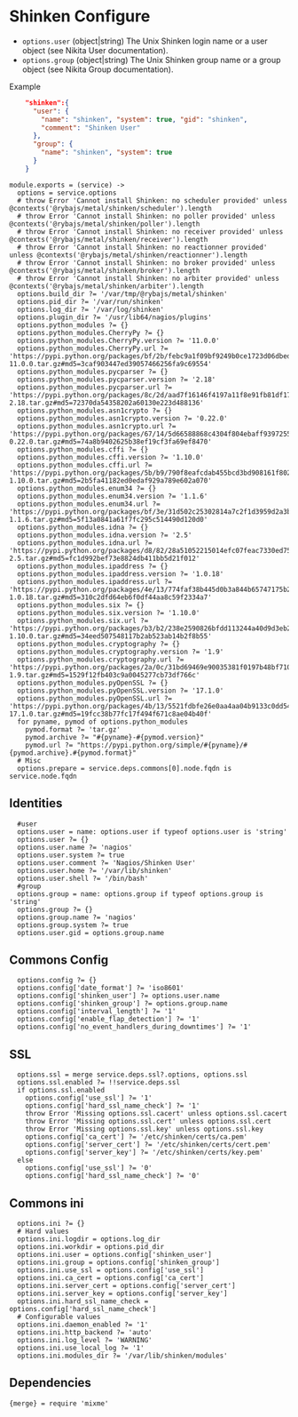 
# Shinken Configure

*   `options.user` (object|string)
    The Unix Shinken login name or a user object (see Nikita User documentation).
*   `options.group` (object|string)
    The Unix Shinken group name or a group object (see Nikita Group documentation).

Example

```json
    "shinken":{
      "user": {
        "name": "shinken", "system": true, "gid": "shinken",
        "comment": "Shinken User"
      },
      "group": {
        "name": "shinken", "system": true
      }
    }
```

    module.exports = (service) ->
      options = service.options
      # throw Error 'Cannot install Shinken: no scheduler provided' unless @contexts('@rybajs/metal/shinken/scheduler').length
      # throw Error 'Cannot install Shinken: no poller provided' unless @contexts('@rybajs/metal/shinken/poller').length
      # throw Error 'Cannot install Shinken: no receiver provided' unless @contexts('@rybajs/metal/shinken/receiver').length
      # throw Error 'Cannot install Shinken: no reactionner provided' unless @contexts('@rybajs/metal/shinken/reactionner').length
      # throw Error 'Cannot install Shinken: no broker provided' unless @contexts('@rybajs/metal/shinken/broker').length
      # throw Error 'Cannot install Shinken: no arbiter provided' unless @contexts('@rybajs/metal/shinken/arbiter').length
      options.build_dir ?= '/var/tmp/@rybajs/metal/shinken'
      options.pid_dir ?= '/var/run/shinken'
      options.log_dir ?= '/var/log/shinken'
      options.plugin_dir ?= '/usr/lib64/nagios/plugins'
      options.python_modules ?= {}
      options.python_modules.CherryPy ?= {}
      options.python_modules.CherryPy.version ?= '11.0.0'
      options.python_modules.CherryPy.url ?= 'https://pypi.python.org/packages/bf/2b/febc9a1f09bf9249b0ce1723d06dbedd9ff34879b76d17180611c48a7f63/CherryPy-11.0.0.tar.gz#md5=3caf903447ed39057466256fa9c69554'
      options.python_modules.pycparser ?= {}
      options.python_modules.pycparser.version ?= '2.18'
      options.python_modules.pycparser.url ?= 'https://pypi.python.org/packages/8c/2d/aad7f16146f4197a11f8e91fb81df177adcc2073d36a17b1491fd09df6ed/pycparser-2.18.tar.gz#md5=72370da54358202a60130e223d488136'
      options.python_modules.asn1crypto ?= {}
      options.python_modules.asn1crypto.version ?= '0.22.0'
      options.python_modules.asn1crypto.url ?= 'https://pypi.python.org/packages/67/14/5d66588868c4304f804ebaff9397255f6ec5559e46724c2496e0f26e68d6/asn1crypto-0.22.0.tar.gz#md5=74a8b9402625b38ef19cf3fa69ef8470'
      options.python_modules.cffi ?= {}
      options.python_modules.cffi.version ?= '1.10.0'
      options.python_modules.cffi.url ?= 'https://pypi.python.org/packages/5b/b9/790f8eafcdab455bcd3bd908161f802c9ce5adbf702a83aa7712fcc345b7/cffi-1.10.0.tar.gz#md5=2b5fa41182ed0edaf929a789e602a070'
      options.python_modules.enum34 ?= {}
      options.python_modules.enum34.version ?= '1.1.6'
      options.python_modules.enum34.url ?= 'https://pypi.python.org/packages/bf/3e/31d502c25302814a7c2f1d3959d2a3b3f78e509002ba91aea64993936876/enum34-1.1.6.tar.gz#md5=5f13a0841a61f7fc295c514490d120d0'
      options.python_modules.idna ?= {}
      options.python_modules.idna.version ?= '2.5'
      options.python_modules.idna.url ?= 'https://pypi.python.org/packages/d8/82/28a51052215014efc07feac7330ed758702fc0581347098a81699b5281cb/idna-2.5.tar.gz#md5=fc1d992bef73e8824db411bb5d21f012'
      options.python_modules.ipaddress ?= {}
      options.python_modules.ipaddress.version ?= '1.0.18'
      options.python_modules.ipaddress.url ?= 'https://pypi.python.org/packages/4e/13/774faf38b445d0b3a844b65747175b2e0500164b7c28d78e34987a5bfe06/ipaddress-1.0.18.tar.gz#md5=310c2dfd64eb6f0df44aa8c59f2334a7'
      options.python_modules.six ?= {}
      options.python_modules.six.version ?= '1.10.0'
      options.python_modules.six.url ?= 'https://pypi.python.org/packages/b3/b2/238e2590826bfdd113244a40d9d3eb26918bd798fc187e2360a8367068db/six-1.10.0.tar.gz#md5=34eed507548117b2ab523ab14b2f8b55'
      options.python_modules.cryptography ?= {}
      options.python_modules.cryptography.version ?= '1.9'
      options.python_modules.cryptography.url ?= 'https://pypi.python.org/packages/2a/0c/31bd69469e90035381f0197b48bf71032991d9f07a7e444c311b4a23a3df/cryptography-1.9.tar.gz#md5=1529f12fb403c9a0045277cb73df766c'
      options.python_modules.pyOpenSSL ?= {}
      options.python_modules.pyOpenSSL.version ?= '17.1.0'
      options.python_modules.pyOpenSSL.url ?= 'https://pypi.python.org/packages/4b/13/5521fdbfe26e0aa4aa04b9133c0dd5450a50e4aee5be44461d448e57560e/pyOpenSSL-17.1.0.tar.gz#md5=19fcc38b77fc17f494f671c8ae04b40f'
      for pyname, pymod of options.python_modules
        pymod.format ?= 'tar.gz'
        pymod.archive ?= "#{pyname}-#{pymod.version}"
        pymod.url ?= "https://pypi.python.org/simple/#{pyname}/#{pymod.archive}.#{pymod.format}"
      # Misc
      options.prepare = service.deps.commons[0].node.fqdn is service.node.fqdn

## Identities

      #user
      options.user = name: options.user if typeof options.user is 'string'
      options.user ?= {}
      options.user.name ?= 'nagios'
      options.user.system ?= true
      options.user.comment ?= 'Nagios/Shinken User'
      options.user.home ?= '/var/lib/shinken'
      options.user.shell ?= '/bin/bash'
      #group
      options.group = name: options.group if typeof options.group is 'string'
      options.group ?= {}
      options.group.name ?= 'nagios'
      options.group.system ?= true
      options.user.gid = options.group.name

## Commons Config

      options.config ?= {}
      options.config['date_format'] ?= 'iso8601'
      options.config['shinken_user'] ?= options.user.name
      options.config['shinken_group'] ?= options.group.name
      options.config['interval_length'] ?= '1'
      options.config['enable_flap_detection'] ?= '1'
      options.config['no_event_handlers_during_downtimes'] ?= '1'

## SSL

      options.ssl = merge service.deps.ssl?.options, options.ssl
      options.ssl.enabled ?= !!service.deps.ssl
      if options.ssl.enabled
        options.config['use_ssl'] ?= '1'
        options.config['hard_ssl_name_check'] ?= '1'
        throw Error 'Missing options.ssl.cacert' unless options.ssl.cacert
        throw Error 'Missing options.ssl.cert' unless options.ssl.cert
        throw Error 'Missing options.ssl.key' unless options.ssl.key
        options.config['ca_cert'] ?= '/etc/shinken/certs/ca.pem'
        options.config['server_cert'] ?= '/etc/shinken/certs/cert.pem'
        options.config['server_key'] ?= '/etc/shinken/certs/key.pem'
      else
        options.config['use_ssl'] ?= '0'
        options.config['hard_ssl_name_check'] ?= '0'

## Commons ini

      options.ini ?= {}
      # Hard values
      options.ini.logdir = options.log_dir
      options.ini.workdir = options.pid_dir
      options.ini.user = options.config['shinken_user']
      options.ini.group = options.config['shinken_group']
      options.ini.use_ssl = options.config['use_ssl']
      options.ini.ca_cert = options.config['ca_cert']
      options.ini.server_cert = options.config['server_cert']
      options.ini.server_key = options.config['server_key']
      options.ini.hard_ssl_name_check = options.config['hard_ssl_name_check']
      # Configurable values
      options.ini.daemon_enabled ?= '1'
      options.ini.http_backend ?= 'auto'
      options.ini.log_level ?= 'WARNING'
      options.ini.use_local_log ?= '1'
      options.ini.modules_dir ?= '/var/lib/shinken/modules'

## Dependencies

    {merge} = require 'mixme'
